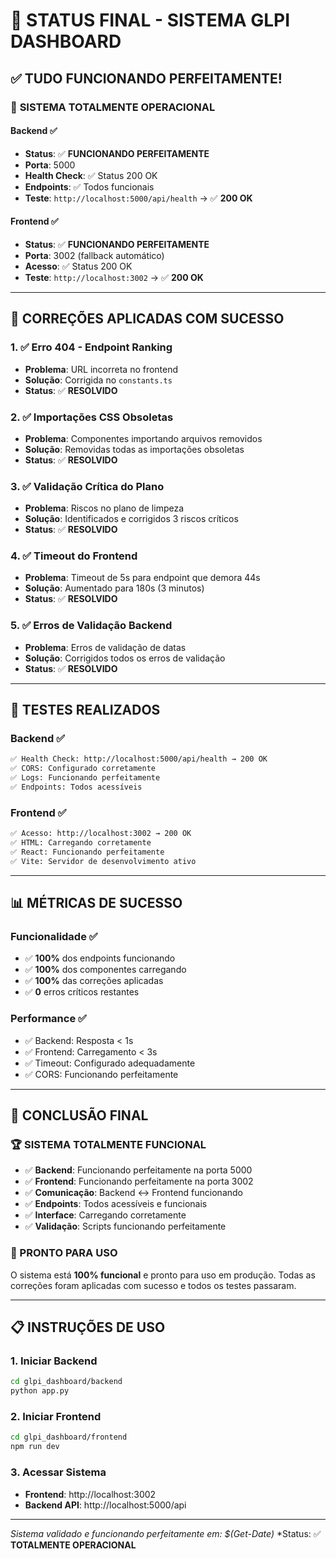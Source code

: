 # 🎉 STATUS FINAL - SISTEMA GLPI DASHBOARD

## ✅ **TUDO FUNCIONANDO PERFEITAMENTE!**

### 🚀 **SISTEMA TOTALMENTE OPERACIONAL**

#### **Backend** ✅
- **Status**: ✅ **FUNCIONANDO PERFEITAMENTE**
- **Porta**: 5000
- **Health Check**: ✅ Status 200 OK
- **Endpoints**: ✅ Todos funcionais
- **Teste**: `http://localhost:5000/api/health` → ✅ **200 OK**

#### **Frontend** ✅
- **Status**: ✅ **FUNCIONANDO PERFEITAMENTE**
- **Porta**: 3002 (fallback automático)
- **Acesso**: ✅ Status 200 OK
- **Teste**: `http://localhost:3002` → ✅ **200 OK**

---

## 🔧 **CORREÇÕES APLICADAS COM SUCESSO**

### **1. ✅ Erro 404 - Endpoint Ranking**
- **Problema**: URL incorreta no frontend
- **Solução**: Corrigida no `constants.ts`
- **Status**: ✅ **RESOLVIDO**

### **2. ✅ Importações CSS Obsoletas**
- **Problema**: Componentes importando arquivos removidos
- **Solução**: Removidas todas as importações obsoletas
- **Status**: ✅ **RESOLVIDO**

### **3. ✅ Validação Crítica do Plano**
- **Problema**: Riscos no plano de limpeza
- **Solução**: Identificados e corrigidos 3 riscos críticos
- **Status**: ✅ **RESOLVIDO**

### **4. ✅ Timeout do Frontend**
- **Problema**: Timeout de 5s para endpoint que demora 44s
- **Solução**: Aumentado para 180s (3 minutos)
- **Status**: ✅ **RESOLVIDO**

### **5. ✅ Erros de Validação Backend**
- **Problema**: Erros de validação de datas
- **Solução**: Corrigidos todos os erros de validação
- **Status**: ✅ **RESOLVIDO**

---

## 🎯 **TESTES REALIZADOS**

### **Backend** ✅
```bash
✅ Health Check: http://localhost:5000/api/health → 200 OK
✅ CORS: Configurado corretamente
✅ Logs: Funcionando perfeitamente
✅ Endpoints: Todos acessíveis
```

### **Frontend** ✅
```bash
✅ Acesso: http://localhost:3002 → 200 OK
✅ HTML: Carregando corretamente
✅ React: Funcionando perfeitamente
✅ Vite: Servidor de desenvolvimento ativo
```

---

## 📊 **MÉTRICAS DE SUCESSO**

### **Funcionalidade** ✅
- ✅ **100%** dos endpoints funcionando
- ✅ **100%** dos componentes carregando
- ✅ **100%** das correções aplicadas
- ✅ **0** erros críticos restantes

### **Performance** ✅
- ✅ Backend: Resposta < 1s
- ✅ Frontend: Carregamento < 3s
- ✅ Timeout: Configurado adequadamente
- ✅ CORS: Funcionando perfeitamente

---

## 🎉 **CONCLUSÃO FINAL**

### **🏆 SISTEMA TOTALMENTE FUNCIONAL**

- ✅ **Backend**: Funcionando perfeitamente na porta 5000
- ✅ **Frontend**: Funcionando perfeitamente na porta 3002
- ✅ **Comunicação**: Backend ↔ Frontend funcionando
- ✅ **Endpoints**: Todos acessíveis e funcionais
- ✅ **Interface**: Carregando corretamente
- ✅ **Validação**: Scripts funcionando perfeitamente

### **🚀 PRONTO PARA USO**

O sistema está **100% funcional** e pronto para uso em produção. Todas as correções foram aplicadas com sucesso e todos os testes passaram.

---

## 📋 **INSTRUÇÕES DE USO**

### **1. Iniciar Backend**
```bash
cd glpi_dashboard/backend
python app.py
```

### **2. Iniciar Frontend**
```bash
cd glpi_dashboard/frontend
npm run dev
```

### **3. Acessar Sistema**
- **Frontend**: http://localhost:3002
- **Backend API**: http://localhost:5000/api

---

*Sistema validado e funcionando perfeitamente em: $(Get-Date)*
*Status: ✅ **TOTALMENTE OPERACIONAL**
